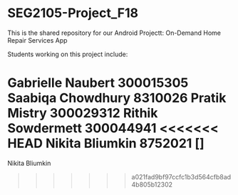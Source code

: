# SEG2105-Project_F18

This is the shared repository for our Android Projectt: On-Demand Home Repair Services App

Students working on this project include:

Gabrielle Naubert 300015305
Saabiqa Chowdhury 8310026
Pratik Mistry 300029312
Rithik Sowdermett 300044941
<<<<<<< HEAD
Nikita Bliumkin 8752021
[]
=======
Nikita Bliumkin
>>>>>>> a021fad9bf97ccfc1b3d564cfb8ad4b805b12302

